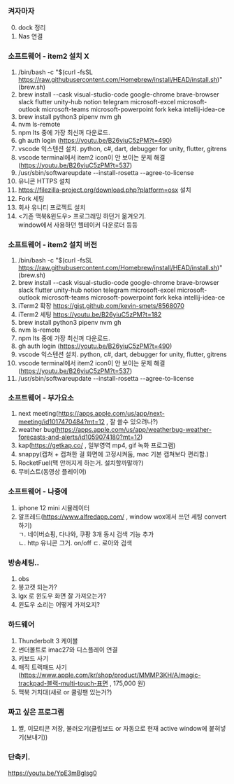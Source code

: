 ### 켜자마자
0. dock 정리
1. Nas 연결

### 소프트웨어 - item2 설치 X
1. /bin/bash -c "$(curl -fsSL https://raw.githubusercontent.com/Homebrew/install/HEAD/install.sh)"  (brew.sh)
2. brew install --cask visual-studio-code google-chrome brave-browser slack flutter unity-hub notion telegram microsoft-excel microsoft-outlook microsoft-teams microsoft-powerpoint fork keka intellij-idea-ce
3. brew install python3 pipenv nvm gh
4. nvm ls-remote
5. npm lts 중에 가장 최신꺼 다운로드.
6. gh auth login (https://youtu.be/B26yiuC5zPM?t=490)
7.  vscode 익스텐션 설치.  python, c#, dart, debugger for unity, flutter, gitrens
8. vscode terminal에서 item2 icon이 안 보이는 문제 해결 (https://youtu.be/B26yiuC5zPM?t=537)
9. /usr/sbin/softwareupdate --install-rosetta --agree-to-license
10. 유니콘 HTTPS 설치
11. https://filezilla-project.org/download.php?platform=osx 설치
12. Fork 세팅
13. 회사 유니티 프로젝트 설치
14. <기존 맥북&윈도우> 프로그래밍 하던거 옮겨오기.  
    window에서 사용하던 헬테이커 다운로더 등등

### 소프트웨어 - item2 설치 버전
1. /bin/bash -c "$(curl -fsSL https://raw.githubusercontent.com/Homebrew/install/HEAD/install.sh)"  (brew.sh)
2. brew install --cask visual-studio-code google-chrome brave-browser slack flutter unity-hub notion telegram microsoft-excel microsoft-outlook microsoft-teams microsoft-powerpoint fork keka intellij-idea-ce
3. iTerm2 확장 https://gist.github.com/kevin-smets/8568070
4. iTerm2 세팅 https://youtu.be/B26yiuC5zPM?t=182
5. brew install python3 pipenv nvm gh
6. nvm ls-remote
7. npm lts 중에 가장 최신꺼 다운로드.
8. gh auth login (https://youtu.be/B26yiuC5zPM?t=490)
9.  vscode 익스텐션 설치.  python, c#, dart, debugger for unity, flutter, gitrens
10. vscode terminal에서 item2 icon이 안 보이는 문제 해결 (https://youtu.be/B26yiuC5zPM?t=537)
11. /usr/sbin/softwareupdate --install-rosetta --agree-to-license

### 소프트웨어 - 부가요소
1. next meeting(https://apps.apple.com/us/app/next-meeting/id1017470484?mt=12 , 잘 쓸수 있으려나?)
2. weather bug(https://apps.apple.com/us/app/weatherbug-weather-forecasts-and-alerts/id1059074180?mt=12)
3. kap(https://getkap.co/ , 일부영역 mp4, gif 녹화 프로그램)
4. snappy(캡쳐 + 캡쳐한 걸 화면에 고정시켜둠, mac 기본 캡쳐보다 편리함.)
5. RocketFuel(맥 안꺼지게 하는거. 설치할까말까?)
6. 무비스트(동영상 플레이어)

### 소프트웨어 - 나중에
1. iphone 12 mini 시뮬레이터
2. 알프레드(https://www.alfredapp.com/ , window wox에서 쓰던 세팅 convert 하기)  
ㄱ. 네이버쇼핑, 다나와, 쿠팡 3개 동시 검색 기능 추가  
ㄴ. http 유니콘 그거. on/off
ㄷ. 로아와 검색

### 방송세팅..
1. obs
2. 봉고캣 되는가?
3. lgx 로 윈도우 화면 잘 가져오는가?
4. 윈도우 소리는 어떻게 가져오지?

### 하드웨어
1. Thunderbolt 3 케이블
2. 썬더볼트로 imac27와 디스플레이 연결
3. 키보드 사기
4. 매직 트랙패드 사기 (https://www.apple.com/kr/shop/product/MMMP3KH/A/magic-trackpad-블랙-multi-touch-표면 , 175,000 원)
5. 맥북 거치대(새로 or 쿨링팬 있는거?)

### 짜고 싶은 프로그램
1. 짤, 이모티콘 저장, 불러오기(클립보드 or 자동으로 현재 active window에 붙혀넣기(보내기))

### 단축키.
https://youtu.be/YpE3mBglsg0
